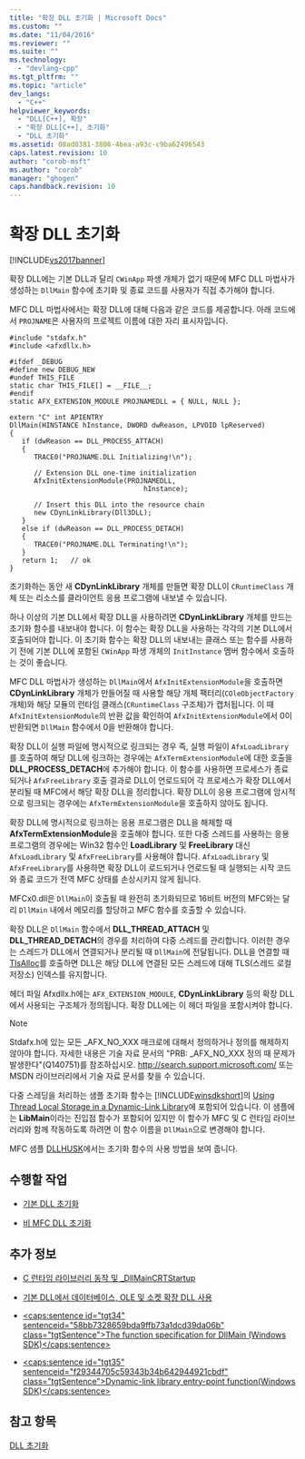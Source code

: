 ```yaml
---
title: "확장 DLL 초기화 | Microsoft Docs"
ms.custom: ""
ms.date: "11/04/2016"
ms.reviewer: ""
ms.suite: ""
ms.technology: 
  - "devlang-cpp"
ms.tgt_pltfrm: ""
ms.topic: "article"
dev_langs: 
  - "C++"
helpviewer_keywords: 
  - "DLL[C++], 확장"
  - "확장 DLL[C++], 초기화"
  - "DLL 초기화"
ms.assetid: 08ad0381-3808-4bea-a93c-c9ba62496543
caps.latest.revision: 10
author: "corob-msft"
ms.author: "corob"
manager: "ghogen"
caps.handback.revision: 10
---
```

# 확장 DLL 초기화
[!INCLUDE[vs2017banner](../assembler/inline/includes/vs2017banner.md)]

확장 DLL에는 기본 DLL과 달리 `CWinApp` 파생 개체가 없기 때문에 MFC DLL 마법사가 생성하는 `DllMain` 함수에 초기화 및 종료 코드를 사용자가 직접 추가해야 합니다.  
  
 MFC DLL 마법사에서는 확장 DLL에 대해 다음과 같은 코드를 제공합니다.  아래 코드에서 `PROJNAME`은 사용자의 프로젝트 이름에 대한 자리 표시자입니다.  
  
```  
#include "stdafx.h"  
#include <afxdllx.h>  
  
#ifdef _DEBUG  
#define new DEBUG_NEW  
#undef THIS_FILE  
static char THIS_FILE[] = __FILE__;  
#endif  
static AFX_EXTENSION_MODULE PROJNAMEDLL = { NULL, NULL };  
  
extern "C" int APIENTRY  
DllMain(HINSTANCE hInstance, DWORD dwReason, LPVOID lpReserved)  
{  
   if (dwReason == DLL_PROCESS_ATTACH)  
   {  
      TRACE0("PROJNAME.DLL Initializing!\n");  
  
      // Extension DLL one-time initialization  
      AfxInitExtensionModule(PROJNAMEDLL,   
                                 hInstance);  
  
      // Insert this DLL into the resource chain  
      new CDynLinkLibrary(Dll3DLL);  
   }  
   else if (dwReason == DLL_PROCESS_DETACH)  
   {  
      TRACE0("PROJNAME.DLL Terminating!\n");  
   }  
   return 1;   // ok  
}  
```  
  
 초기화하는 동안 새 **CDynLinkLibrary** 개체를 만들면 확장 DLL이 `CRuntimeClass` 개체 또는 리소스를 클라이언트 응용 프로그램에 내보낼 수 있습니다.  
  
 하나 이상의 기본 DLL에서 확장 DLL을 사용하려면 **CDynLinkLibrary** 개체를 만드는 초기화 함수를 내보내야 합니다.  이 함수는 확장 DLL을 사용하는 각각의 기본 DLL에서 호출되어야 합니다.  이 초기화 함수는 확장 DLL의 내보내는 클래스 또는 함수를 사용하기 전에 기본 DLL에 포함된 `CWinApp` 파생 개체의 `InitInstance` 멤버 함수에서 호출하는 것이 좋습니다.  
  
 MFC DLL 마법사가 생성하는 `DllMain`에서 `AfxInitExtensionModule`을 호출하면 **CDynLinkLibrary** 개체가 만들어질 때 사용할 해당 개체 팩터리\(`COleObjectFactory` 개체\)와 해당 모듈의 런타임 클래스\(`CRuntimeClass` 구조체\)가 캡처됩니다.  이 때 `AfxInitExtensionModule`의 반환 값을 확인하여 `AfxInitExtensionModule`에서 0이 반환되면 `DllMain` 함수에서 0을 반환해야 합니다.  
  
 확장 DLL이 실행 파일에 명시적으로 링크되는 경우 즉, 실행 파일이 `AfxLoadLibrary`를 호출하여 해당 DLL에 링크하는 경우에는 `AfxTermExtensionModule`에 대한 호출을 **DLL\_PROCESS\_DETACH**에 추가해야 합니다.  이 함수를 사용하면 프로세스가 종료되거나 `AfxFreeLibrary` 호출 결과로 DLL이 언로드되어 각 프로세스가 확장 DLL에서 분리될 때 MFC에서 해당 확장 DLL을 정리합니다.  확장 DLL이 응용 프로그램에 암시적으로 링크되는 경우에는 `AfxTermExtensionModule`을 호출하지 않아도 됩니다.  
  
 확장 DLL에 명시적으로 링크하는 응용 프로그램은 DLL을 해제할 때 **AfxTermExtensionModule**을 호출해야 합니다.  또한 다중 스레드를 사용하는 응용 프로그램의 경우에는 Win32 함수인 **LoadLibrary** 및 **FreeLibrary** 대신 `AfxLoadLibrary` 및 `AfxFreeLibrary`를 사용해야 합니다.  `AfxLoadLibrary` 및 `AfxFreeLibrary`를 사용하면 확장 DLL이 로드되거나 언로드될 때 실행되는 시작 코드와 종료 코드가 전역 MFC 상태를 손상시키지 않게 됩니다.  
  
 MFCx0.dll은 `DllMain`이 호출될 때 완전히 초기화되므로 16비트 버전의 MFC와는 달리 `DllMain` 내에서 메모리를 할당하고 MFC 함수를 호출할 수 있습니다.  
  
 확장 DLL은 `DllMain` 함수에서 **DLL\_THREAD\_ATTACH** 및 **DLL\_THREAD\_DETACH**의 경우를 처리하여 다중 스레드를 관리합니다.  이러한 경우는 스레드가 DLL에서 연결되거나 분리될 때 `DllMain`에 전달됩니다.  DLL을 연결할 때 [TlsAlloc](http://msdn.microsoft.com/library/windows/desktop/ms686801)를 호출하면 DLL은 해당 DLL에 연결된 모든 스레드에 대해 TLS\(스레드 로컬 저장소\) 인덱스를 유지합니다.  
  
 헤더 파일 Afxdllx.h에는 `AFX_EXTENSION_MODULE`, **CDynLinkLibrary** 등의 확장 DLL에서 사용되는 구조체가 정의됩니다.  확장 DLL에는 이 헤더 파일을 포함시켜야 합니다.  
  
> [!NOTE]
>  Stdafx.h에 있는 모든 \_AFX\_NO\_XXX 매크로에 대해서 정의하거나 정의를 해제하지 않아야 합니다.  자세한 내용은 기술 자료 문서의 "PRB: \_AFX\_NO\_XXX 정의 때 문제가 발생한다"\(Q140751\)를 참조하십시오.  [http:\/\/search.support.microsoft.com\/](http://search.support.microsoft.com/) 또는 MSDN 라이브러리에서 기술 자료 문서를 찾을 수 있습니다.  
  
 다중 스레딩을 처리하는 샘플 초기화 함수는 [!INCLUDE[winsdkshort](../atl/reference/includes/winsdkshort_md.md)]의 [Using Thread Local Storage in a Dynamic\-Link Library](http://msdn.microsoft.com/library/windows/desktop/ms686997)에 포함되어 있습니다.  이 샘플에는 **LibMain**이라는 진입점 함수가 포함되어 있지만 이 함수가 MFC 및 C 런타임 라이브러리와 함께 작동하도록 하려면 이 함수 이름을 `DllMain`으로 변경해야 합니다.  
  
 MFC 샘플 [DLLHUSK](http://msdn.microsoft.com/ko-kr/dfcaa6ff-b8e2-4efd-8100-ee3650071f90)에서는 초기화 함수의 사용 방법을 보여 줍니다.  
  
## 수행할 작업  
  
-   [기본 DLL 초기화](../build/initializing-regular-dlls.md)  
  
-   [비 MFC DLL 초기화](../build/initializing-non-mfc-dlls.md)  
  
## 추가 정보  
  
-   [C 런타임 라이브러리 동작 및 \_DllMainCRTStartup](../build/run-time-library-behavior.md)  
  
-   [기본 DLL에서 데이터베이스, OLE 및 소켓 확장 DLL 사용](../build/using-database-ole-and-sockets-extension-dlls-in-regular-dlls.md)  
  
-   [\<caps:sentence id\="tgt34" sentenceid\="58bb7328659bda9ffb73a1dcd39da06b" class\="tgtSentence"\>The function specification for DllMain \(Windows SDK\)\<\/caps:sentence\>](http://msdn.microsoft.com/library/windows/desktop/ms682583)  
  
-   [\<caps:sentence id\="tgt35" sentenceid\="f29344705c59343b34b642944921cbdf" class\="tgtSentence"\>Dynamic\-link library entry\-point function\(Windows SDK\)\<\/caps:sentence\>](http://msdn.microsoft.com/library/windows/desktop/ms682596)  
  
## 참고 항목  
 [DLL 초기화](../build/initializing-a-dll.md)